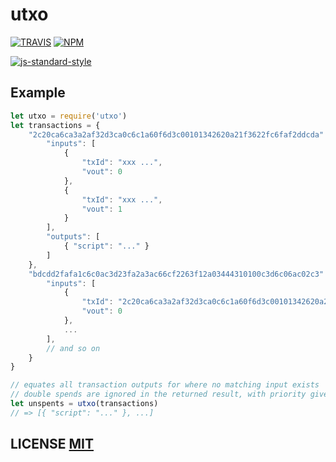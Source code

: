 # utxo

[![TRAVIS](https://secure.travis-ci.org/dcousens/utxo.png)](http://travis-ci.org/dcousens/utxo)
[![NPM](http://img.shields.io/npm/v/utxo.svg)](https://www.npmjs.org/package/utxo)

[![js-standard-style](https://cdn.rawgit.com/feross/standard/master/badge.svg)](https://github.com/feross/standard)



## Example

``` javascript
let utxo = require('utxo')
let transactions = {
	"2c20ca6ca3a2af32d3ca0c6c1a60f6d3c00101342620a21f3622fc6faf2ddcda": {
		"inputs": [
			{
				"txId": "xxx ...",
				"vout": 0
			},
			{
				"txId": "xxx ...",
				"vout": 1
			}
		],
		"outputs": [
			{ "script": "..." }
		]
	},
	"bdcdd2fafa1c6c0ac3d23fa2a3ac66cf2263f12a03444310100c3d6c06ac02c3": {
		"inputs": [
			{
				"txId": "2c20ca6ca3a2af32d3ca0c6c1a60f6d3c00101342620a21f3622fc6faf2ddcda"
				"vout": 0
			},
			...
		],
		// and so on
	}
}

// equates all transaction outputs for where no matching input exists
// double spends are ignored in the returned result, with priority given to first-seen
let unspents = utxo(transactions)
// => [{ "script": "..." }, ...]

```

## LICENSE [MIT](LICENSE)

